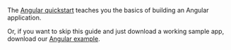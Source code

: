 The [Angular quickstart](https://angular.io/guide/quickstart) teaches you the basics of building an Angular application.

Or, if you want to skip this guide and just download a working sample app, download our [Angular example](https://github.com/okta/samples-js-angular/tree/master/okta-hosted-login).
